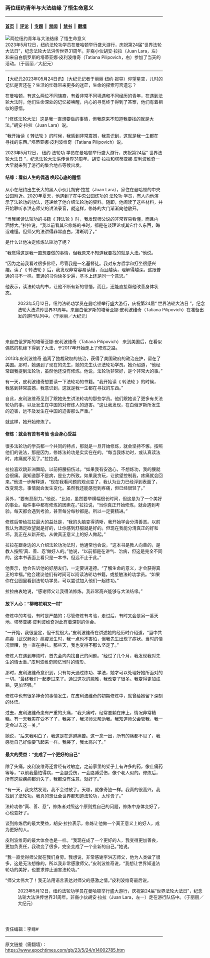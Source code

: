 ### 两位纽约青年与大法结缘 了悟生命意义

---

#### [首页](../../../..?n14002785) &nbsp;|&nbsp; [评论](../../../../../epoch-comment?n14002785) &nbsp;|&nbsp; [专题](../../../../../epoch-special?n14002785) &nbsp;|&nbsp; [禁闻](../../../../../epoch-news?n14002785) &nbsp;|&nbsp; [禁书](../../../../../books?n14002785) &nbsp;|&nbsp; [翻墙](https://github.com/gfw-breaker/nogfw/blob/master/README.md?n14002785)


<div><img alt="两位纽约青年与大法结缘 了悟生命意义" class="attachment-djy_600_400 size-djy_600_400 wp-post-image" src="https://i.epochtimes.com/assets/uploads/2023/05/id14002825-20230512-Manhattan-FLDFD-Parade-LilyYu-Juan-Lara-n-Tatiana-Filipovich-600x400.jpg"/>
<div class="caption">
 2023年5月12日，纽约法轮功学员在曼哈顿举行盛大游行，庆祝第24届“世界法轮大法日”，纪念法轮大法洪传世界31周年。非裔小伙胡安‧拉拉（Juan Lara，左）和来自白俄罗斯的塔蒂亚娜‧皮利波维奇（Tatiana Pilipovich，右）参加了当天的活动。（于丽丽／大纪元）
</div></div><hr/><div class="post_content" id="artbody" itemprop="articleBody">
 <!-- article content begin -->
 <p>
  【大纪元2023年05月24日讯】（大纪元记者于丽丽
  <ok href="https://www.epochtimes.com/gb/tag/%E7%BA%BD%E7%BA%A6.html">
   纽约
  </ok>
  报导）仰望星空，儿时的记忆是否还在？生活的忙碌带来更多的迷茫，生命的探索可否遗忘？
 </p>
 <p>
  在曼哈顿，有这么两位不同族裔，有着非常不同境遇和不同经历的青年，在遇到法轮大法时，他们生命深处的记忆被唤醒，内心的寻觅终于得到了答案，他们有着相似的感悟。
 </p>
 <p>
  “（修炼法轮大法）这是我一直想要做的事情，但我原来不知道我要找的就是大法。”胡安‧拉拉（Juan Lara）说。
 </p>
 <p>
  “我开始读《
  <ok href="https://big5.falundafa.org/chibig5/zfl.htm">
   转法轮
  </ok>
  》的时候，我感到非常震撼，我意识到，这就是我一生都在寻找的东西。”塔蒂亚娜‧皮利波维奇（Tatiana Pilipovich）说。
 </p>
 <p>
  2023年5月12日，
  <ok href="https://www.epochtimes.com/gb/tag/%E7%BA%BD%E7%BA%A6.html">
   纽约
  </ok>
  <ok href="https://www.epochtimes.com/gb/tag/%E6%B3%95%E8%BD%AE%E5%8A%9F.html">
   法轮功
  </ok>
  学员在曼哈顿举行盛大游行，庆祝第24届“
  <ok href="https://www.epochtimes.com/gb/tag/%E4%B8%96%E7%95%8C%E6%B3%95%E8%BD%AE%E5%A4%A7%E6%B3%95%E6%97%A5.html">
   世界法轮大法日
  </ok>
  ”，纪念法轮大法洪传世界31周年。胡安‧拉拉和塔蒂亚娜‧皮利波维奇一大早就来到了游行的集合地点等候出发。
 </p>
 <h4 class="p3">
  <span class="s2">
   <b>
    结缘：看似人生的偶遇 唤起心底的醒悟
   </b>
  </span>
 </h4>
 <p class="p1">
  <span class="s1">
   从小在纽约出生长大的黑人小伙儿胡安‧拉拉（Juan Lara），家住在曼哈顿的中央公园附近。2020年夏天，他遇到了在中央公园炼功的
   <ok href="https://www.epochtimes.com/gb/tag/%E6%B3%95%E8%BD%AE%E5%8A%9F.html">
    法轮功
   </ok>
   学员，有人向他演示了法轮功的功法，还递给了他介绍法轮功的资料。随即，他阅读了这些材料，并开始聆听李洪志师父的讲法录音，就这样，修炼的大门渐渐向他敞开。
  </span>
 </p>
 <p class="p1">
  <span class="s1">
   “当我阅读法轮功的书籍《
   <ok href="https://big5.falundafa.org/chibig5/zfl.htm">
    转法轮
   </ok>
   》时，我发现师父说的非常容易看懂，而且内涵博大。”拉拉说，“我以前看其它修炼的书时，都是在谈理论或其它什么东西，晦涩难懂。但师父的法讲得非常直白，清晰明了。”
  </span>
 </p>
 <p class="p1">
  <span class="s1">
   是什么让他决定修炼法轮功了呢？
  </span>
 </p>
 <p class="p1">
  <span class="s1">
   “我觉得这是我一直想要做的事情，但我原来不知道我要找的就是大法。”他说。
  </span>
 </p>
 <p class="p1">
  <span class="s1">
   “因为之前我看过很多佛经，尽管我是一名基督徒。我对东方哲学和打坐很感兴趣。读了《
   <ok href="https://big5.falundafa.org/chibig5/zfl.htm">
    转法轮
   </ok>
   》后，我发现非常容易读懂，而且越读，理解得越深。这跟普通的书不一样。普通的书你读多少遍，基本上还是同一个意思。”
  </span>
 </p>
 <p class="p1">
  <span class="s1">
   他表示，读法轮功的书，让他不断有新的领悟，而且，还能直接帮他改善身体状态。
  </span>
 </p>
 <figure aria-describedby="caption-attachment-14002809" class="wp-caption aligncenter" id="attachment_14002809" style="width: 600px">
  <ok href="https://i.epochtimes.com/assets/uploads/2023/05/id14002809-20230512-Manhattan-FLDFD-Parade-LilyYu-Practitioner-3.jpg" target="_blank">
   <img alt="" class="size-large wp-image-14002809" src="https://i.epochtimes.com/assets/uploads/2023/05/id14002809-20230512-Manhattan-FLDFD-Parade-LilyYu-Practitioner-3-600x397.jpg"/>
  </ok>
  <br/><figcaption class="wp-caption-text" id="caption-attachment-14002809">
   2023年5月12日，纽约法轮功学员在曼哈顿举行盛大游行，庆祝第24届“
   <ok href="https://www.epochtimes.com/gb/tag/%E4%B8%96%E7%95%8C%E6%B3%95%E8%BD%AE%E5%A4%A7%E6%B3%95%E6%97%A5.html">
    世界法轮大法日
   </ok>
   ”，纪念法轮大法洪传世界31周年。来自白俄罗斯的塔蒂亚娜‧皮利波维奇（Tatiana Pilipovich）在准备出发的游行队列中。（于丽丽／大纪元）
  </figcaption><br/>
 </figure><br/>
 <p class="p1">
  <span class="s1">
   来自白俄罗斯的塔蒂亚娜‧皮利波维奇（Tatiana
  </span>
  Pilipovich）
  <span class="s1">
   来到美国后，在看似偶然的机缘下得到了大法，于2017年开始走上了修炼之路。
  </span>
 </p>
 <p class="p1">
  <span class="s1">
   2013年皮利波维奇
  </span>
  <span class="s1">
   逃离了独裁政权的统治，获得了美国政府的政治庇护，留在了美国。那时，她遇到了现在的先生，她的先生认识法轮功学员。她介绍道，“他经常跟我提到法轮功，虽然他还没有修炼。他说，法轮功非常好，是个非常大的事。”
  </span>
 </p>
 <p class="p1">
  <span class="s1">
   有一天，皮利波维奇想要读一下法轮功的书籍。“我开始读《
   <ok href="https://big5.falundafa.org/chibig5/zfl.htm">
    转法轮
   </ok>
   》的时候，我感到非常震撼，我意识到，这就是我一生都在寻找的东西。”
  </span>
 </p>
 <p class="p1">
  <span class="s1">
   自此，皮利波维奇见到了跟她先生讲法轮功的那些学员。他们跟她谈了更多有关法轮功的事，以及发生在中国的对修炼人的迫害。“这让我发现，在白俄罗斯所发生的迫害，远不及发生在中国的迫害那么严重。”
  </span>
 </p>
 <p class="p1">
  <span class="s1">
   就这样，她开始修炼了。
  </span>
 </p>
 <h4 class="p3">
  <span class="s2">
   <b>
    修炼：就会有苦有考验 也会身心受益
   </b>
  </span>
 </h4>
 <p class="p1">
  <span class="s1">
   很多法轮功的学员都一个共同的特点，那就是一旦开始修炼，就会坚持不懈。按照他们的说法，那是因为，修炼法轮功是实实在在的。“每当我炼功时，或认真读法时，疼痛就不见了。”拉拉说。
  </span>
 </p>
 <p class="p1">
  <span class="s1">
   拉拉喜欢跳非洲舞蹈，以前把腰扭伤过。“如果我有安逸心，不想炼功，我的腰就会很痛。我知道那不是病，是业力所致。如果我贪玩，让欲望控制我，疼痛就会回来。”他进一步解释道，“现在我看问题的观点变了，我认为业力已经浮到表面了，改变观念，事情就会发生变化。虽然我还能感觉到疼痛，但已经很轻了。”
  </span>
 </p>
 <p class="p1">
  <span class="s1">
   另外，“要有忍耐力。”他说，“比如，虽然要举横幅很长时间，但这是为了一个美好的事业。每件事中都有修炼的因素在。”拉拉说，“当你真正开始修炼，就会遇到考验。每天都会遇到考验，甚至每分每秒都是。所以一定要精进。”
  </span>
 </p>
 <p class="p1">
  <span class="s1">
   修炼后带给拉拉最大的益处是，“我的头脑变得清晰，我开始学会分清善恶。以前我认为满足欲望就是好的，让你感到舒服就是好的。但现在我能分清真正的好和坏。我正在从新开始，从做真正意义上的好人做起。”
  </span>
 </p>
 <p class="p1">
  <span class="s1">
   拉拉在跟身边的人介绍法轮功功法时，他通常也会说，“这本书是教人向善的，是教人按照‘真、善、忍’做好人的。”他说，“以前都是在讲气、治病，但这是完全不同的。这本书表面上看只是一本书，但远不止于此。”
  </span>
 </p>
 <p class="p1">
  <span class="s1">
   他表示，他会告诉他的好朋友们，一定要讲道德。“了解生命的意义，才会获得真正的幸福。”他会建议他们有时间可以阅读法轮功书籍，或接触法轮功学员。“如果你在公园里看到法轮功学员，可以尝试加入他们一起炼功。”
  </span>
 </p>
 <p class="p1">
  <span class="s1">
   拉拉由衷地说，“感谢师父让我得法修炼。我非常高兴能够与大法结缘。”
  </span>
 </p>
 <h4 class="p3">
  <span class="s2">
   <b>
    放下人心：“柳暗花明又一村”
   </b>
  </span>
 </h4>
 <p class="p1">
  <span class="s1">
   修炼中的考验，有时是严酷的；尽管修炼有考验，走过后，有时又会是另一番天地。塔蒂亚娜‧皮利波维奇对此有着深刻的体会。
  </span>
 </p>
 <p class="p1">
  <span class="s1">
   “一开始，我很坚定，但干扰很大。”皮利波维奇在讲述她的经历时介绍道，“当中共病毒（武汉肺炎）瘟疫发生时，我一点也不害怕，但我先生出现了症状。当时的情况很糟，他一直在挣扎。那些天，我也变得不那么坚定了。”
  </span>
 </p>
 <p class="p1">
  <span class="s1">
   修炼人在遇到麻烦时，首先会向内找自己的问题。“经过了几个月，我发现我对先生的情太重。”皮利波维奇回忆当时的情形。
  </span>
 </p>
 <p class="p1">
  <span class="s1">
   那时，皮利波维奇意识到，只有每天通过炼功、学法，她才可以处理好她所面对的一切。“最终我们一起走过来了。通过这次的魔难，我改变了很多。我变得更加成熟，更加坚强。”
  </span>
 </p>
 <p class="p1">
  <span class="s1">
   修炼中也有很多神奇的事情发生，在皮利波维奇的初期修炼中，就曾给她留下深刻的体悟。
  </span>
 </p>
 <p class="p1">
  <span class="s1">
   过去，皮利波维奇患有严重的头痛，“我头痛时，经常要躺在床上，情况非常糟糕。有一天我实在受不了了，我哭了，我求师父帮助我。我知道师父会管我，我一定会过去这一关。”
  </span>
 </p>
 <p class="p1">
  <span class="s1">
   她说，“后来我明白了，我这是在逃避痛苦。这一念一出，所有的痛都不见了，我感觉自己好像要飞起来一样。我哭了，我太高兴了。”
  </span>
 </p>
 <h4 class="p3">
  <span class="s2">
   <b>
    最大的受益：“变成了一个更好的自己”
   </b>
  </span>
 </h4>
 <p class="p1">
  <span class="s1">
   除了头痛，皮利波维奇还曾经有过敏症，之前家里的架子上有许多的药，像止痛药等等，“以前我最怕得病，一会腿受伤，一会胳膊受伤，像个老人似的。修炼后，所有这些疾病都消失了，我都没有注意，就好了。”
  </span>
 </p>
 <p class="p1">
  <span class="s1">
   “有一天，我突然发现，我不会过敏了。天哪，就像奇迹一样。我真的很高兴，我找到了法轮功。我真的想让全世界都知道法轮功，太珍贵了。”
  </span>
 </p>
 <p class="p1">
  <span class="s1">
   法轮功修“真、善、忍”，修炼者对照这个原则找自己的问题，修炼中身体变好了，心也变好了。
  </span>
 </p>
 <p class="p1">
  <span class="s1">
   谈到修炼后的最大受益，胡安‧拉拉表示，修炼让他做一个真正意义上的好人，成为更好的人。
  </span>
 </p>
 <p class="p1">
  <span class="s1">
   皮利波维奇的最大体会也是一样。“我现在成了一个更好的人，我变得更加善良，更加负责任，我改变了很多，完全变成了一个全新的自己。”她说。
  </span>
 </p>
 <p class="p1">
  <span class="s1">
   “我一直觉得师父就在我们身旁。我想说，非常感谢李洪志师父，他为人类做了很多，这是无法想像的，所以我非常感激师父。”皮利波维奇说，“我想让世界知道法轮功的美好，也要求停止迫害法轮功。”
  </span>
 </p>
 <p class="p1">
  <span class="s1">
   “师父太伟大了！我无法用语言表达对师父的感激之情。”皮利波维奇最后说。
  </span>
 </p>
 <figure aria-describedby="caption-attachment-14002810" class="wp-caption aligncenter" id="attachment_14002810" style="width: 600px">
  <ok href="https://i.epochtimes.com/assets/uploads/2023/05/id14002810-20230512-Manhattan-FLDFD-Parade-LilyYu-Practitioner-13.jpg" target="_blank">
   <img alt="" class="size-large wp-image-14002810" src="https://i.epochtimes.com/assets/uploads/2023/05/id14002810-20230512-Manhattan-FLDFD-Parade-LilyYu-Practitioner-13-600x397.jpg"/>
  </ok>
  <br/><figcaption class="wp-caption-text" id="caption-attachment-14002810">
   2023年5月12日，纽约法轮功学员在曼哈顿举行盛大游行，庆祝第24届“世界法轮大法日”，纪念法轮大法洪传世界31周年。非裔小伙胡安‧拉拉（Juan Lara，左一）走在游行队伍中。（于丽丽／大纪元）
  </figcaption><br/>
 </figure><br/>
 <p>
  责任编辑：李缘#
 </p>
 <!-- article content end -->
 <div id="below_article_ad">
 </div>
</div>


---

原文链接（需翻墙）：https://www.epochtimes.com/gb/23/5/24/n14002785.htm